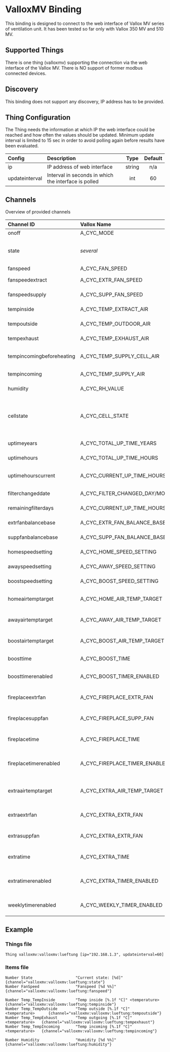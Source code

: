 # ValloxMV Binding

This binding is designed to connect to the web interface of Vallox MV series of ventilation unit.
It has been tested so far only with Vallox 350 MV and 510 MV.

## Supported Things

There is one thing (valloxmv) supporting the connection via the web interface of the Vallox MV. There is NO support of former modbus connected devices.

## Discovery

This binding does not support any discovery, IP address has to be provided.

## Thing Configuration

The Thing needs the information at which IP the web interface could be reached and how often the values should be updated.
Minimum update interval is limited to 15 sec in order to avoid polling again before results have been evaluated.

| Config                | Description                                           | Type  | Default |
| :-------------------- |:------------------------------------------------------|:-----:|:-------:|
| ip                    | IP address of web interface                           |string | n/a     |
| updateinterval        | Interval in seconds in which the interface is polled  |int    | 60      |    

## Channels

Overview of provided channels

| Channel ID                | Vallox Name                 | Description                       | Read/Write | Values               |
| :------------------------- | :--------------------------- |:-----------------------------------|:-:|:----------------------:|
| onoff                     | A_CYC_MODE                  | On off switch                     |rw| On/Off               |
| state                     | _several_                     | Current state of ventilation unit |rw| 1=FIREPLACE, 2=AWAY, 3=ATHOME, 4=BOOST    |
| fanspeed                  | A_CYC_FAN_SPEED             | Fan speed                         |r | 0 - 100 (%)          |
| fanspeedextract           | A_CYC_EXTR_FAN_SPEED        | Fan speed of extracting fan       |r | 1/min                |
| fanspeedsupply            | A_CYC_SUPP_FAN_SPEED        | Fan speed of supplying fan        |r | 1/min                |
| tempinside                | A_CYC_TEMP_EXTRACT_AIR      | Extracted air temp                |r | Number (°C)          |
| tempoutside               | A_CYC_TEMP_OUTDOOR_AIR      | Outside air temp                  |r | Number (°C)          |
| tempexhaust               | A_CYC_TEMP_EXHAUST_AIR      | Exhausted air temp                |r | Number (°C)          |
| tempincomingbeforeheating | A_CYC_TEMP_SUPPLY_CELL_AIR  | Incoming air temp (pre heating)   |r | Number (°C)          |
| tempincoming              | A_CYC_TEMP_SUPPLY_AIR       | Incoming air temp                 |r | Number (°C)          |
| humidity                  | A_CYC_RH_VALUE              | Extracted air humidity            |r | 0 - 100 (%)          |
| cellstate                 | A_CYC_CELL_STATE            | Current cell state                |r | 0=heat recovery, 1=cool recovery, 2=bypass, 3=defrosting          |
| uptimeyears               | A_CYC_TOTAL_UP_TIME_YEARS   | Total uptime years                |r | Y                    |
| uptimehours               | A_CYC_TOTAL_UP_TIME_HOURS   | Total uptime hours                |r | h                    |
| uptimehourscurrent        | A_CYC_CURRENT_UP_TIME_HOURS | Current uptime in hours           |r | h                    |
| filterchangeddate         | A\_CYC\_FILTER\_CHANGED\_DAY/MONTH/YEAR | Last filter change    |r | date                 |
| remainingfilterdays       | A_CYC_CURRENT_UP_TIME_HOURS | Days until filter change          |r | d                    |
| extrfanbalancebase        | A_CYC_EXTR_FAN_BALANCE_BASE | Extract fan base speed            |rw| 0 - 100 (%)          |
| suppfanbalancebase        | A_CYC_SUPP_FAN_BALANCE_BASE | Supply fan base speed             |rw| 0 - 100 (%)          |
| homespeedsetting          | A_CYC_HOME_SPEED_SETTING    | Home fan speed                    |rw| 0 - 100 (%)          |
| awayspeedsetting          | A_CYC_AWAY_SPEED_SETTING    | Away fan speed                    |rw| 0 - 100 (%)          |
| boostspeedsetting         | A_CYC_BOOST_SPEED_SETTING   | Boost fan speed                   |rw| 0 - 100 (%)          |
| homeairtemptarget         | A_CYC_HOME_AIR_TEMP_TARGET  | Target temperature in home state  |rw| Number (°C)          |
| awayairtemptarget         | A_CYC_AWAY_AIR_TEMP_TARGET  | Target temperature in away state  |rw| Number (°C)          |
| boostairtemptarget        | A_CYC_BOOST_AIR_TEMP_TARGET | Target temperature in boost state |rw| Number (°C)          |
| boosttime                 | A_CYC_BOOST_TIME            | Timer value in boost profile      |rw| 1 - 65535 (min)      |
| boosttimerenabled         | A_CYC_BOOST_TIMER_ENABLED   | Timer enabled setting in boost profile |rw| On/Off               |
| fireplaceextrfan          | A_CYC_FIREPLACE_EXTR_FAN    | Fireplace profile extract fan speed |rw| 0 - 100 (%)          |
| fireplacesuppfan          | A_CYC_FIREPLACE_SUPP_FAN    | Fireplace profile supply fan speed |rw| 0 - 100 (%)          |
| fireplacetime             | A_CYC_FIREPLACE_TIME        | Timer value in fireplace profile  |rw| 1 - 65535 (min)      |
| fireplacetimerenabled     | A_CYC_FIREPLACE_TIMER_ENABLED | Timer enabled setting in fireplace profile |rw| On/Off               |
| extraairtemptarget        | A_CYC_EXTRA_AIR_TEMP_TARGET | Target temperature in programmable profile |rw| Number (°C)          |
| extraextrfan              | A_CYC_EXTRA_EXTR_FAN        | Programmable profile extract fan speed |rw| 0 - 100 (%)          |
| extrasuppfan              | A_CYC_EXTRA_EXTR_FAN        | Programmable profile supply fan speed |rw| 0 - 100 (%)          |
| extratime                 | A_CYC_EXTRA_TIME            | Timer value in programmable profile |rw| 1 - 65535 (min)      |
| extratimerenabled         | A_CYC_EXTRA_TIMER_ENABLED   | Timer enabled setting in programmable profile |rw| On/Off               |
| weeklytimerenabled        | A_CYC_WEEKLY_TIMER_ENABLED  | Weekly Timer enabled setting      |rw| On/Off               |

## Example

### Things file ###

```
Thing valloxmv:valloxmv:lueftung [ip="192.168.1.3", updateinterval=60]
```


### Items file ###

```
Number State                   "Current state: [%d]"   {channel="valloxmv:valloxmv:lueftung:state"}
Number FanSpeed                "Fanspeed [%d %%]"  {channel="valloxmv:valloxmv:lueftung:fanspeed"}

Number Temp_TempInside         "Temp inside [%.1f °C]" <temperature>    {channel="valloxmv:valloxmv:lueftung:tempinside"}
Number Temp_TempOutside        "Temp outside [%.1f °C]"    <temperature>      {channel="valloxmv:valloxmv:lueftung:tempoutside"}
Number Temp_TempExhaust        "Temp outgoing [%.1f °C]"   <temperature>   {channel="valloxmv:valloxmv:lueftung:tempexhaust"}
Number Temp_TempIncoming       "Temp incoming [%.1f °C]"   <temperature>   {channel="valloxmv:valloxmv:lueftung:tempincoming"}

Number Humidity                "Humidity [%d %%]"  {channel="valloxmv:valloxmv:lueftung:humidity"}
```
